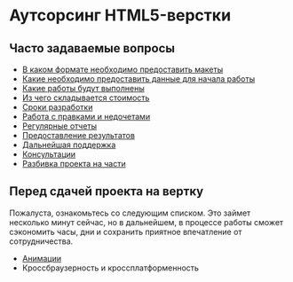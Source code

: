 # Аутсорсинг HTML5-верстки



## Часто задаваемые вопросы

- [В каком формате необходимо предоставить макеты](#formats)
- [Какие необходимо предоставить данные для начала работы](#begining)
- [Какие работы будут выполнены](#features)
- [Из чего складывается стоимость](#price)
- [Сроки разработки](#terms)
- [Работа с правками и недочетами](#edits)
- [Регулярные отчеты](#reports)
- [Предоставление результатов](#results)
- [Дальнейшая поддержка](#support)
- [Консультации](#consultiong)
- [Разбивка проекта на части](#steps)


## Перед сдачей проекта на вертку

Пожалуста, ознакомьтесь со следующим списком. Это займет несколько минут сейчас, но в дальнейшем, в процессе работы сможет сэкономить часы, дни и сохранить приятное впечатление от сотрудничества.


- [Анимации](animation.md)
- Кроссбраузерность и кроссплатформенность


